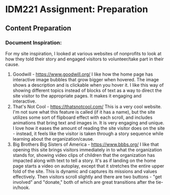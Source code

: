 IDM221 Assignment: Preparation
=====
Content Preparation
-----
### **Document Inspiration**:

For my site inspiration, I looked at various websites of nonprofits to look at how they told their story and engaged visitors to volunteer/take part in their cause. 

1. Goodwill - https://www.goodwill.org/ I like how the home page has interactive image bubbles that grow bigger when hovered. The image shows a description and is clickable when you hover it. I like this way of showing different topics instead of blocks of text as a way to direct the site visitor to the appropriate pages. It makes it engaging and interactive.
2. That's Not Cool - https://thatsnotcool.com/ This is a very cool website. I'm not sure what this feature is called (if it has a name), but the site utilizes some sort of flipboard effect with each scroll, and includes animations that bring text and images in. It is very engaging and unique. I love how it eases the amount of reading the site visitor does on the site - instead, it feels like the visitor is taken through a story sequence while learning about the organization/cause. 
3. Big Brothers Big Sisters of America - https://www.bbbs.org/ I like that opening this site brings visitors immediately in to what the organization stands for, showing video clips of children that the organization has impacted along with text to tell a story. It's as if landing on the home page starts a video on autoplay, except that it stretches the entire upper fold of the site. This is dynamic and captures its missions and values effectively. Then visitors scroll slightly and there are two buttons - "get involved" and "donate," both of which are great transitions after the tie-in/hook.  
